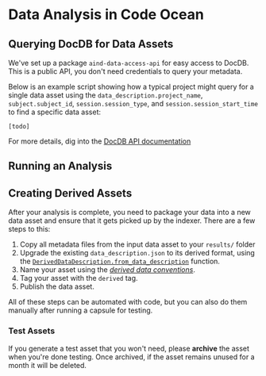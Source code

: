 # Data Analysis in Code Ocean

## Querying DocDB for Data Assets

We've set up a package `aind-data-access-api` for easy access to DocDB. This is a public API, you don't need credentials to query your metadata.

Below is an example script showing how a typical project might query for a single data asset using the `data_description.project_name`, `subject.subject_id`, `session.session_type`, and `session.session_start_time` to find a specific data asset:

```
[todo]
```

For more details, dig into the [DocDB API documentation](https://aind-data-access-api.readthedocs.io/en/latest/)

## Running an Analysis

## Creating Derived Assets

After your analysis is complete, you need to package your data into a new data asset and ensure that it gets picked up by the indexer. There are a few steps to this:

1. Copy all metadata files from the input data asset to your `results/` folder
2. Upgrade the existing `data_description.json` to its derived format, using the [`DerivedDataDescription.from_data_description`](https://github.com/AllenNeuralDynamics/aind-data-schema/blob/c1ae7aa6052080fdf4b6de07cdad32210eea12b5/src/aind_data_schema/core/data_description.py#L196) function.
3. Name your asset using the [_derived data conventions_](https://aind-data-schema.readthedocs.io/en/latest/data_organization.html#derived-data-conventions).
4. Tag your asset with the `derived` tag.
5. Publish the data asset.

All of these steps can be automated with code, but you can also do them manually after running a capsule for testing.

### Test Assets

If you generate a test asset that you won't need, please **archive** the asset when you're done testing. Once archived, if the asset remains unused for a month it will be deleted.